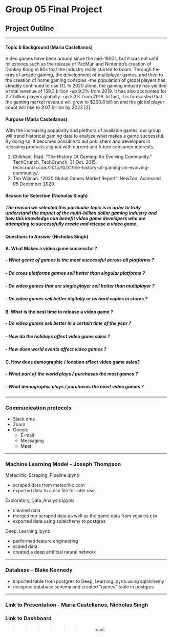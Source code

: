 

# Group 05 Final Project
## Project Outilne
---
#### Topic & Background (Maria Castellanos)

Video games have been around since the mid-1900s, but it was not until milestones such as the release of PacMan and Nintendo’s creation of Donkey Kong in 80s that the industry really started to boom. Through the eras of arcade gaming, the development of multiplayer games, and then to the creation of home gaming consoles -the population of global players has steadily continued to rise [1]. In 2020 alone, the gaming industry has yielded a total revenue of 159.3 billion -up 9.3% from 2019. It has also accounted for 2.7 billion players globally -up 5.3% from 2019. In fact, it is forecasted that the gaming market revenue will grow to $200.8 billion and the global player count will rise to 3.07 billion by 2023 [2]. 

#### Purpose (Maria Castellanos)

With the increasing popularity and plethora of available games, our group will trend historical gaming data to analyze what makes a game successful. By doing so, it becomes possible to aid publishers and developers in releasing products aligned with current and future consumer interests. 

1.	Chikhani, Riad. “The History Of Gaming: An Evolving Community.” TechCrunch, TechCrunch, 31 Oct. 2015, techcrunch.com/2015/10/31/the-history-of-gaming-an-evolving-community/. 
2.	Tim Wijman. “2020 Global Games Market Report”. NewZoo. Accessed 05 December 2020.

#### Reason for Selection (Nicholas Singh)

##### The reason we selected this particular topic is in order to truly understand the impact of the multi-billion dollar gaming industry and how this knowledge can benefit video game developers who are attempting to successfully create and release a video game.

#### Questions to Answer (Nicholas Singh)

#### A. What Makes a video game successful ?

##### - What genre of games is the most successful across all platforms ?
##### - Do cross platforms games sell better than singular platforms ?
##### - Do video games that are single player sell better than multiplayer ?
##### - Do video games sell better digitally or as hard copies in stores ?

#### B. What is the best time to release a video game ? 

##### - Do video games sell better in a certain time of the year ?
##### - How do the holidays affect video game sales ?
##### - How does world events affect video games ? 

#### C. How does demographic / location effect video game sales?

##### - What part of the world plays / purchases the most games ?
##### - What demographic plays / purchases the most video games ?

---
### Communication protocols
* Slack dms
* Zoom
* Google
  - E-mail
  - Messaging
  - Meet
---
### Machine Learning Model - Joseph Thompson


Metacritic_Scraping_Pipeline.ipynb
* scraped data from metacritic.com
* exported data to a csv file for later use.

Exploratory_Data_Analysis.ipynb
* cleaned data 
* merged our scraped data as well as the game data from vgsales.csv
* exported data using sqlalchemy to postgres

Deep_Learning.ipynb
* performed feature engineering 
* scaled data 
* created a deep artificial neural network


---
### Database - Blake Kennedy
* imported table from postgres to Deep_Learning.ipynb using sqlalchemy
* designed database schema and created "games" table in postgres


---
### Link to Presentation - Maria Castellanos, Nicholas Singh
### Link to Dashboard
>>>>>>> main

